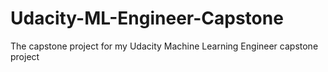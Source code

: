 # Udacity-ML-Engineer-Capstone
The capstone project for my Udacity Machine Learning Engineer capstone project
